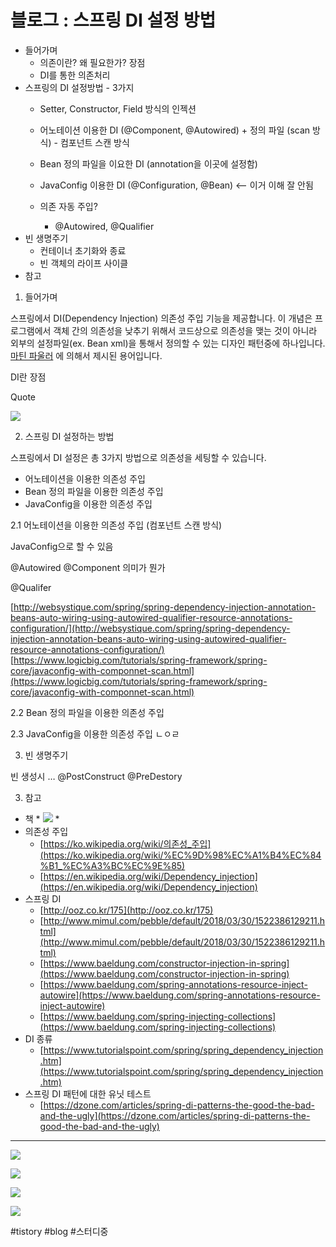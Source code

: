 # 블로그 : 스프링 DI 설정 방법
* 들어가며
	* 의존이란? 왜 필요한가? 장점
	* DI를 통한 의존처리
* 스프링의 DI 설정방법 - 3가지
	* Setter, Constructor, Field 방식의 인젝션

	* 어노테이션 이용한 DI (@Component, @Autowired) + 정의 파일 (scan 방식) - 컴포넌트 스캔 방식
	* Bean 정의 파일을 이요한 DI (annotation을 이곳에 설정함)
	* JavaConfig 이용한 DI (@Configuration, @Bean) <— 이거 이해 잘 안됨

	* 의존 자동 주입?
		* @Autowired, @Qualifier
* 빈 생명주기
	* 컨테이너 초기화와 종료
	* 빈 객체의 라이프 사이클
* 참고

1. 들어가며

스프링에서 DI(Dependency Injection) 의존성 주입 기능을 제공합니다. 이 개념은 프로그램에서 객체 간의 의존성을 낮추기 위해서 코드상으로 의존성을 맺는 것이 아니라 외부의 설정파일(ex. Bean xml)을 통해서 정의할 수 있는 디자인 패턴중에 하나입니다. [마틴 파울러](https://en.wikipedia.org/wiki/Martin_Fowler) 에 의해서 제시된 용어입니다. 

DI란
장점

Quote

![](%EB%B8%94%EB%A1%9C%EA%B7%B8%20%20%EC%8A%A4%ED%94%84%EB%A7%81%20DI%20%EC%84%A4%EC%A0%95%20%EB%B0%A9%EB%B2%95/image_4.png)

2. 스프링 DI 설정하는 방법

스프링에서 DI 설정은 총 3가지 방법으로 의존성을 세팅할 수 있습니다.

* 어노테이션을 이용한 의존성 주입
* Bean 정의 파일을 이용한 의존성 주입
* JavaConfig을 이용한 의존성 주입

2.1 어노테이션을 이용한 의존성 주입 (컴포넌트 스캔 방식)

JavaConfig으로 할 수 있음

@Autowired
@Component
의미가 뭔가

@Qualifer

[http://websystique.com/spring/spring-dependency-injection-annotation-beans-auto-wiring-using-autowired-qualifier-resource-annotations-configuration/](http://websystique.com/spring/spring-dependency-injection-annotation-beans-auto-wiring-using-autowired-qualifier-resource-annotations-configuration/)
[https://www.logicbig.com/tutorials/spring-framework/spring-core/javaconfig-with-componnet-scan.html](https://www.logicbig.com/tutorials/spring-framework/spring-core/javaconfig-with-componnet-scan.html)

2.2 Bean 정의 파일을 이용한 의존성 주입

2.3 JavaConfig을 이용한 의존성 주입
ㄴㅇㄹ

3. 빈 생명주기

빈 생성시 …
@PostConstruct
@PreDestory

3. 참고

* 책
	* 
![](%EB%B8%94%EB%A1%9C%EA%B7%B8%20%20%EC%8A%A4%ED%94%84%EB%A7%81%20DI%20%EC%84%A4%EC%A0%95%20%EB%B0%A9%EB%B2%95/image_3.jpeg)
	* 
* 의존성 주입
	* [https://ko.wikipedia.org/wiki/의존성_주입](https://ko.wikipedia.org/wiki/%EC%9D%98%EC%A1%B4%EC%84%B1_%EC%A3%BC%EC%9E%85)
	* [https://en.wikipedia.org/wiki/Dependency_injection](https://en.wikipedia.org/wiki/Dependency_injection)
* 스프링 DI
	* [http://ooz.co.kr/175](http://ooz.co.kr/175)
	* [http://www.mimul.com/pebble/default/2018/03/30/1522386129211.html](http://www.mimul.com/pebble/default/2018/03/30/1522386129211.html)
	* [https://www.baeldung.com/constructor-injection-in-spring](https://www.baeldung.com/constructor-injection-in-spring)
	* [https://www.baeldung.com/spring-annotations-resource-inject-autowire](https://www.baeldung.com/spring-annotations-resource-inject-autowire)
	* [https://www.baeldung.com/spring-injecting-collections](https://www.baeldung.com/spring-injecting-collections)
* DI 종류
	* [https://www.tutorialspoint.com/spring/spring_dependency_injection.htm](https://www.tutorialspoint.com/spring/spring_dependency_injection.htm)
* 스프링 DI 패턴에 대한 유닛 테스트
	* [https://dzone.com/articles/spring-di-patterns-the-good-the-bad-and-the-ugly](https://dzone.com/articles/spring-di-patterns-the-good-the-bad-and-the-ugly)

- - - -

![](%EB%B8%94%EB%A1%9C%EA%B7%B8%20%20%EC%8A%A4%ED%94%84%EB%A7%81%20DI%20%EC%84%A4%EC%A0%95%20%EB%B0%A9%EB%B2%95/image_1.png)

![](%EB%B8%94%EB%A1%9C%EA%B7%B8%20%20%EC%8A%A4%ED%94%84%EB%A7%81%20DI%20%EC%84%A4%EC%A0%95%20%EB%B0%A9%EB%B2%95/image_5.png)

![](%EB%B8%94%EB%A1%9C%EA%B7%B8%20%20%EC%8A%A4%ED%94%84%EB%A7%81%20DI%20%EC%84%A4%EC%A0%95%20%EB%B0%A9%EB%B2%95/image_6.png)

![](%EB%B8%94%EB%A1%9C%EA%B7%B8%20%20%EC%8A%A4%ED%94%84%EB%A7%81%20DI%20%EC%84%A4%EC%A0%95%20%EB%B0%A9%EB%B2%95/image_2.png)

#tistory #blog #스터디중